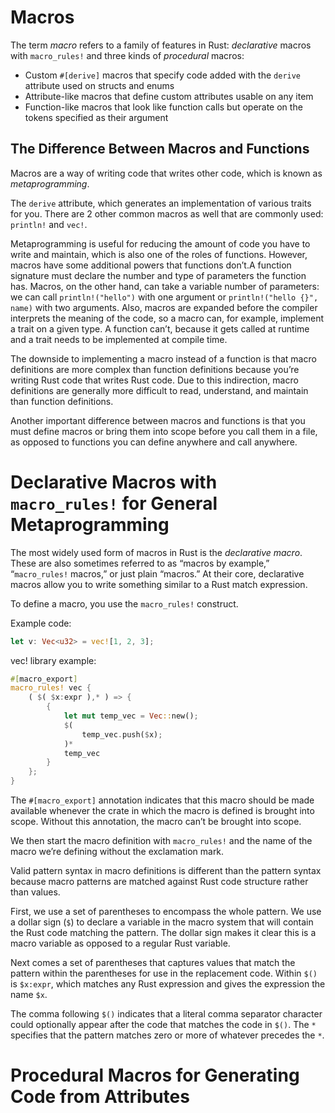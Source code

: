 # Macros

The term _macro_ refers to a family of features in Rust: _declarative_ macros with `macro_rules!` and three kinds of _procedural_ macros:

- Custom `#[derive]` macros that specify code added with the `derive` attribute used on structs and enums
- Attribute-like macros that define custom attributes usable on any item
- Function-like macros that look like function calls but operate on the tokens specified as their argument

## The Difference Between Macros and Functions

Macros are a way of writing code that writes other code, which is known as _metaprogramming_.

The `derive` attribute, which generates an implementation of various traits for you. There are 2 other common macros as well that are commonly used: `println!` and `vec!`.

Metaprogramming is useful for reducing the amount of code you have to write and maintain, which is also one of the roles of functions. However, macros have some additional powers that functions don’t.A function signature must declare the number and type of parameters the function has. Macros, on the other hand, can take a variable number of parameters: we can call `println!("hello")` with one argument or `println!("hello {}", name)` with two arguments. Also, macros are expanded before the compiler interprets the meaning of the code, so a macro can, for example, implement a trait on a given type. A function can’t, because it gets called at runtime and a trait needs to be implemented at compile time.

The downside to implementing a macro instead of a function is that macro definitions are more complex than function definitions because you’re writing Rust code that writes Rust code. Due to this indirection, macro definitions are generally more difficult to read, understand, and maintain than function definitions.

Another important difference between macros and functions is that you must define macros or bring them into scope before you call them in a file, as opposed to functions you can define anywhere and call anywhere.

# Declarative Macros with `macro_rules!` for General Metaprogramming

The most widely used form of macros in Rust is the _declarative macro_. These are also sometimes referred to as “macros by example,” “`macro_rules!` macros,” or just plain “macros.” At their core, declarative macros allow you to write something similar to a Rust match expression.

To define a macro, you use the `macro_rules!` construct. 

Example code: 

```rust
let v: Vec<u32> = vec![1, 2, 3];
```

vec! library example: 

```rust
#[macro_export]
macro_rules! vec {
    ( $( $x:expr ),* ) => {
        {
            let mut temp_vec = Vec::new();
            $(
                temp_vec.push($x);
            )*
            temp_vec
        }
    };
}
```

The `#[macro_export]` annotation indicates that this macro should be made available whenever the crate in which the macro is defined is brought into scope. Without this annotation, the macro can’t be brought into scope.

We then start the macro definition with `macro_rules!` and the name of the macro we’re defining without the exclamation mark.

Valid pattern syntax in macro definitions is different than the pattern syntax because macro patterns are matched against Rust code structure rather than values.

First, we use a set of parentheses to encompass the whole pattern. We use a dollar sign (`$`) to declare a variable in the macro system that will contain the Rust code matching the pattern. The dollar sign makes it clear this is a macro variable as opposed to a regular Rust variable.

Next comes a set of parentheses that captures values that match the pattern within the parentheses for use in the replacement code. Within `$()` is `$x:expr`, which matches any Rust expression and gives the expression the name `$x`.

The comma following `$()` indicates that a literal comma separator character could optionally appear after the code that matches the code in `$()`. The `*` specifies that the pattern matches zero or more of whatever precedes the `*`.

# Procedural Macros for Generating Code from Attributes

